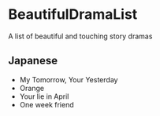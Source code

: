 # BeautifulDramaList
A list of beautiful and touching story dramas

## Japanese
- My Tomorrow, Your Yesterday
- Orange
- Your lie in April
- One week friend
